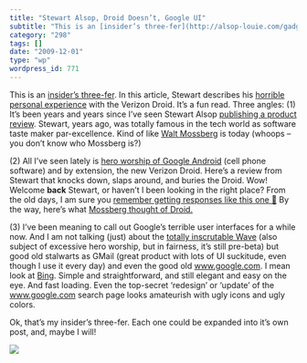 ```yaml
---
title: "Stewart Alsop, Droid Doesn’t, Google UI"
subtitle: "This is an [insider’s three-fer](http://alsop-louie.com/gadgets/droid-doesnt-its-not-ready-for-prime..."
category: "298"
tags: []
date: "2009-12-01"
type: "wp"
wordpress_id: 771
---
```

This is an [insider’s three-fer](http://alsop-louie.com/gadgets/droid-doesnt-its-not-ready-for-prime-time/). In this article, Stewart describes his [horrible personal experience](http://alsop-louie.com/gadgets/droid-doesnt-its-not-ready-for-prime-time/) with the Verizon Droid. It’s a fun read. Three angles:
(1) It’s been years and years since I’ve seen Stewart Alsop [publishing a product review](http://alsop-louie.com/gadgets/droid-doesnt-its-not-ready-for-prime-time/). Stewart, years ago, was totally famous in the tech world as software taste maker par-excellence. Kind of like [Walt Mossberg](http://ptech.allthingsd.com/) is today (whoops – you don’t know who Mossberg is?) 

(2) All I’ve seen lately is [hero worship of Google Android](http://www.businessweek.com/magazine/content/09_47/b4156028709435.htm?campaign_id=rss_topStories) (cell phone software) and by extension, the new Verizon Droid. Here’s a review from Stewart that knocks down, slaps around, and buries the Droid. Wow! Welcome **back** Stewart, or haven’t I been looking in the right place? From the old days, I am sure you [remember getting responses like this one 🙂](http://www.technovia.co.uk/2009/11/stewart-alsop-says-dumb-things-get-attention.html) By the way, here’s what [Mossberg thought of Droid.](http://ptech.allthingsd.com/20091104/motorolas-droid-is-smart-success-for-verizon-users/)

(3) I’ve been meaning to call out Google’s terrible user interfaces for a while now. And I am not talking (just) about the [totally inscrutable Wave](https://wave.google.com/wave/?pli=1) (also subject of excessive hero worship, but in fairness, it’s still pre-beta) but good old stalwarts as GMail (great product with lots of UI suckitude, even though I use it every day) and even the good old www.google.com. I mean look at [Bing](http://www.bing.com). Simple and straightforward, and still elegant and easy on the eye. And fast loading. Even the top-secret ‘redesign’ or ‘update’ of the www.google.com search page looks amateurish with ugly icons and ugly colors.

Ok, that’s my insider’s three-fer. Each one could be expanded into it’s own post, and, maybe I will!

![](https://i0.wp.com/img.zemanta.com/pixy.gif?w=584)